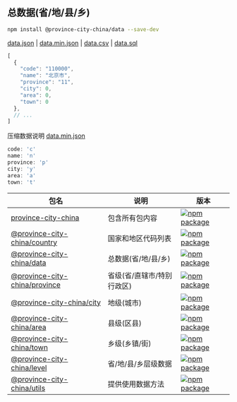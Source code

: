 总数据(省/地/县/乡)
---

```bash
npm install @province-city-china/data --save-dev
```

[data.json](https://github.com/uiwjs/province-city-china/blob/gh-pages/data.json) | [data.min.json](https://github.com/uiwjs/province-city-china/blob/gh-pages/data.min.json) | [data.csv](https://github.com/uiwjs/province-city-china/blob/gh-pages/data.csv) | [data.sql](https://github.com/uiwjs/province-city-china/blob/gh-pages/data.sql) 

```js
[
  {
    "code": "110000",
    "name": "北京市",
    "province": "11",
    "city": 0,
    "area": 0,
    "town": 0
  },
  // ...
]
```

压缩数据说明 [data.min.json](https://github.com/uiwjs/province-city-china/blob/gh-pages/data.min.json)

```js
code: 'c'
name: 'n'
province: 'p'
city: 'y'
area: 'a'
town: 't'
```


| 包名 | 说明  | 版本 |
| ---- | ---- | ---- |
| [province-city-china](https://github.com/uiwjs/province-city-china) | 包含所有包内容 | [![npm package](https://img.shields.io/npm/v/province-city-china.svg)](https://www.npmjs.com/package/province-city-china) |
| [@province-city-china/country](packages/country) | 国家和地区代码列表 | [![npm package](https://img.shields.io/npm/v/@province-city-china/country.svg)](https://www.npmjs.com/package/@province-city-china/country) |
| [@province-city-china/data](packages/data) | 总数据(省/地/县/乡) | [![npm package](https://img.shields.io/npm/v/@province-city-china/data.svg)](https://www.npmjs.com/package/@province-city-china/data) |
| [@province-city-china/province](packages/province) | 省级(省/直辖市/特别行政区) | [![npm package](https://img.shields.io/npm/v/@province-city-china/province.svg)](https://www.npmjs.com/package/@province-city-china/province) |
| [@province-city-china/city](packages/city) | 地级(城市) | [![npm package](https://img.shields.io/npm/v/@province-city-china/city.svg)](https://www.npmjs.com/package/@province-city-china/city) |
| [@province-city-china/area](packages/area) | 县级(区县) | [![npm package](https://img.shields.io/npm/v/@province-city-china/area.svg)](https://www.npmjs.com/package/@province-city-china/area) |
| [@province-city-china/town](packages/town) | 乡级(乡镇/街) | [![npm package](https://img.shields.io/npm/v/@province-city-china/town.svg)](https://www.npmjs.com/package/@province-city-china/town) |
| [@province-city-china/level](packages/level) | 省/地/县/乡层级数据 | [![npm package](https://img.shields.io/npm/v/@province-city-china/level.svg)](https://www.npmjs.com/package/@province-city-china/level) |
| [@province-city-china/utils](packages/utils) | 提供使用数据方法 | [![npm package](https://img.shields.io/npm/v/@province-city-china/utils.svg)](https://www.npmjs.com/package/@province-city-china/utils) |